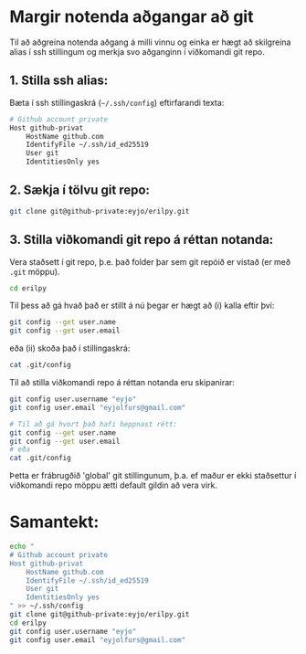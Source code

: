 # Margir notenda aðgangar að git
Til að aðgreina notenda aðgang á milli vinnu og einka er hægt að skilgreina alias í ssh stillingum og merkja svo aðganginn í viðkomandi git repo.

## 1. Stilla ssh alias:
Bæta í ssh stillingaskrá (`~/.ssh/config`) eftirfarandi texta:
```bash
# Github account private
Host github-privat
    HostName github.com
    IdentifyFile ~/.ssh/id_ed25519
    User git
    IdentitiesOnly yes
```

## 2. Sækja í tölvu git repo:
```bash
git clone git@github-private:eyjo/erilpy.git
```

## 3. Stilla viðkomandi git repo á réttan notanda:
Vera staðsett í git repo, þ.e. það folder þar sem git repóið er vistað (er með `.git` möppu).
```bash
cd erilpy
```
Til þess að gá hvað það er stillt á nú þegar er hægt
að (i) kalla eftir því:
```bash
git config --get user.name
git config --get user.email
```
eða (ii) skoða það í stillingaskrá:
```bash
cat .git/config
```

Til að stilla viðkomandi repo á réttan notanda eru skipanirar:
```bash
git config user.username "eyjo"
git config user.email "eyjolfurs@gmail.com"

# Til að gá hvort það hafi heppnast rétt:
git config --get user.name
git config --get user.email
# eða
cat .git/config
```

Þetta er frábrugðið 'global' git stillingunum, þ.a. ef maður er ekki staðsettur í viðkomandi repo möppu ætti default gildin að vera virk.

# Samantekt:

```bash
echo "
# Github account private
Host github-privat
    HostName github.com
    IdentifyFile ~/.ssh/id_ed25519
    User git
    IdentitiesOnly yes
" >> ~/.ssh/config
git clone git@github-private:eyjo/erilpy.git
cd erilpy
git config user.username "eyjo"
git config user.email "eyjolfurs@gmail.com"
```


